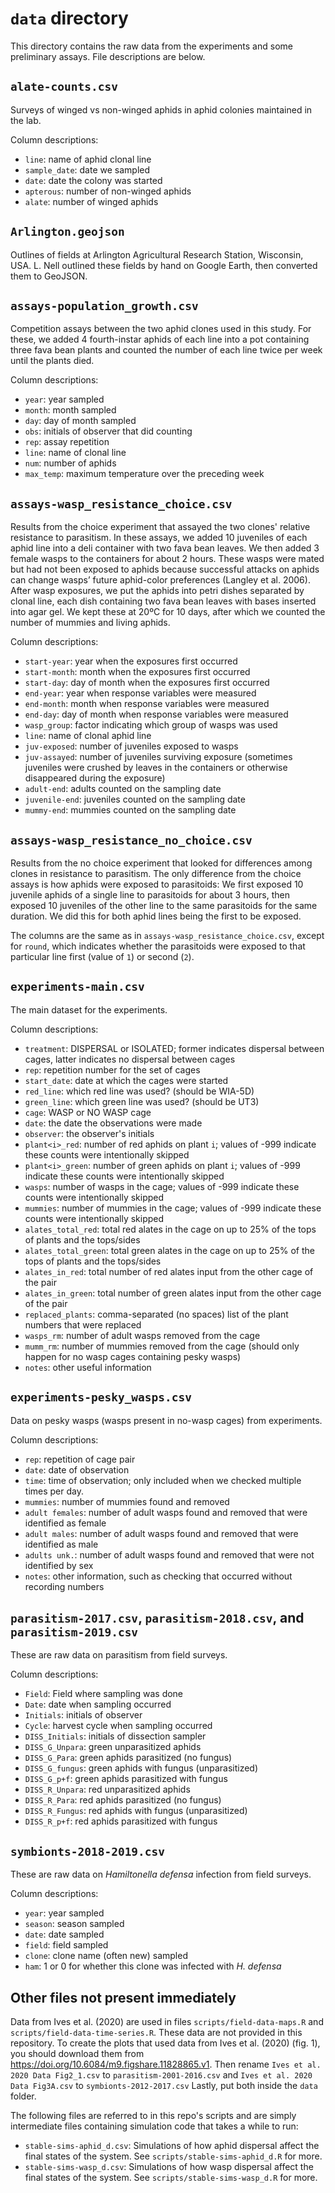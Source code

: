 # `data` directory

This directory contains the raw data from the experiments and some preliminary
assays. File descriptions are below.


## `alate-counts.csv`

Surveys of winged vs non-winged aphids in aphid colonies maintained in
the lab.

Column descriptions:

* `line`: name of aphid clonal line
* `sample_date`: date we sampled
* `date`: date the colony was started
* `apterous`: number of non-winged aphids
* `alate`: number of winged aphids



## `Arlington.geojson`

Outlines of fields at Arlington Agricultural Research Station,
Wisconsin, USA. L. Nell outlined these fields by hand on Google Earth,
then converted them to GeoJSON.


## `assays-population_growth.csv`

Competition assays between the two aphid clones used in this study.
For these, we added 4 fourth-instar aphids of each line
into a pot containing three fava bean plants and counted the number of
each line twice per week until the plants died. 

Column descriptions:

* `year`: year sampled
* `month`: month sampled
* `day`: day of month sampled
* `obs`: initials of observer that did counting
* `rep`: assay repetition
* `line`: name of clonal line
* `num`: number of aphids
* `max_temp`: maximum temperature over the preceding week



## `assays-wasp_resistance_choice.csv`

Results from the choice experiment that assayed the two clones' relative
resistance to parasitism.
In these assays, we added 10 juveniles
of each aphid line into a deli container with two fava bean leaves.
We then added 3 female wasps to the containers for about 2 hours.
These wasps were mated but had not been exposed to aphids because
successful attacks on aphids can change wasps’ future aphid-color
preferences (Langley et al. 2006).
After wasp exposures, we put the aphids into petri dishes separated by
clonal line, each dish containing two fava bean leaves with bases
inserted into agar gel.
We kept these at 20ºC for 10 days, after which we counted the number
of mummies and living aphids.

Column descriptions:

* `start-year`: year when the exposures first occurred
* `start-month`: month when the exposures first occurred
* `start-day`: day of month when the exposures first occurred
* `end-year`: year when response variables were measured
* `end-month`: month when response variables were measured
* `end-day`: day of month when response variables were measured
* `wasp_group`: factor indicating which group of wasps was used
* `line`: name of clonal aphid line
* `juv-exposed`: number of juveniles exposed to wasps
* `juv-assayed`: number of juveniles surviving exposure (sometimes juveniles 
  were crushed by leaves in the containers or otherwise disappeared during 
  the exposure)
* `adult-end`: adults counted on the sampling date
* `juvenile-end`: juveniles counted on the sampling date
* `mummy-end`: mummies counted on the sampling date


## `assays-wasp_resistance_no_choice.csv`

Results from the no choice experiment that looked for differences among clones
in resistance to parasitism.
The only difference from the choice assays is how aphids were exposed to 
parasitoids:
We first exposed 10 juvenile aphids of a single line to parasitoids for about 3
hours, then exposed 10 juveniles of the other line to the same parasitoids for
the same duration. We did this for both aphid lines being the first to
be exposed.

The columns are the same as in `assays-wasp_resistance_choice.csv`, 
except for `round`, which indicates whether the parasitoids were exposed
to that particular line first (value of `1`) or second (`2`).



## `experiments-main.csv`

The main dataset for the experiments.

Column descriptions:

* `treatment`: DISPERSAL or ISOLATED; former indicates dispersal between cages, 
  latter indicates no dispersal between cages
* `rep`: repetition number for the set of cages
* `start_date`: date at which the cages were started
* `red_line`: which red line was used? (should be WIA-5D)
* `green_line`: which green line was used? (should be UT3)
* `cage`: WASP or NO WASP cage
* `date`: the date the observations were made
* `observer`: the observer's initials
* `plant<i>_red`: number of red aphids on plant `i`; values of -999 
  indicate these counts were intentionally skipped
* `plant<i>_green`: number of green aphids on plant `i`; values of -999 
  indicate these counts were intentionally skipped
* `wasps`: number of wasps in the cage; values of -999 indicate these counts 
  were intentionally skipped
* `mummies`: number of mummies in the cage; values of -999 indicate these
  counts were intentionally skipped
* `alates_total_red`: total red alates in the cage on up to 25% of the 
  tops of plants and the tops/sides
* `alates_total_green`: total green alates in the cage on up to 25% of the 
  tops of plants and the tops/sides
* `alates_in_red`: total number of red alates input from the other 
  cage of the pair
* `alates_in_green`: total number of green alates input from the other 
  cage of the pair
* `replaced_plants`: comma-separated (no spaces) list of the plant numbers
  that were replaced
* `wasps_rm`: number of adult wasps removed from the cage
* `mumm_rm`: number of mummies removed from the cage (should only happen for
  no wasp cages containing pesky wasps)
* `notes`: other useful information


## `experiments-pesky_wasps.csv`


Data on pesky wasps (wasps present in no-wasp cages) from experiments.

Column descriptions:

* `rep`: repetition of cage pair
* `date`: date of observation
* `time`: time of observation; only included when we checked multiple times per
  day.
* `mummies`: number of mummies found and removed
* `adult females`: number of adult wasps found and removed that were 
  identified as female
* `adult males`: number of adult wasps found and removed that were 
  identified as male
* `adults unk.`: number of adult wasps found and removed that were not 
  identified by sex
* `notes`: other information, such as checking that occurred without recording
  numbers



## `parasitism-2017.csv`, `parasitism-2018.csv`, and `parasitism-2019.csv`

These are raw data on parasitism from field surveys.

Column descriptions:

* `Field`: Field where sampling was done
* `Date`: date when sampling occurred
* `Initials`: initials of observer
* `Cycle`: harvest cycle when sampling occurred
* `DISS_Initials`: initials of dissection sampler
* `DISS_G_Unpara`: green unparasitized aphids
* `DISS_G_Para`: green aphids parasitized (no fungus)
* `DISS_G_fungus`: green aphids with fungus (unparasitized)
* `DISS_G_p+f`:  green aphids parasitized with fungus
* `DISS_R_Unpara`: red unparasitized aphids
* `DISS_R_Para`: red aphids parasitized (no fungus)
* `DISS_R_Fungus`: red aphids with fungus (unparasitized)
* `DISS_R_p+f`: red aphids parasitized with fungus


## `symbionts-2018-2019.csv`

These are raw data on *Hamiltonella defensa* infection from field surveys.

Column descriptions:

* `year`: year sampled
* `season`: season sampled
* `date`: date sampled
* `field`: field sampled
* `clone`: clone name (often new) sampled
* `ham`: 1 or 0 for whether this clone was infected with *H. defensa*


## Other files not present immediately


Data from Ives et al. (2020) are used in files `scripts/field-data-maps.R` and
`scripts/field-data-time-series.R`.
These data are not provided in this repository.
To create the plots that used data from Ives et al. (2020) (fig. 1),
you should download them from <https://doi.org/10.6084/m9.figshare.11828865.v1>.
Then rename
`Ives et al. 2020 Data Fig2_1.csv` to `parasitism-2001-2016.csv`
and
`Ives et al. 2020 Data Fig3A.csv` to `symbionts-2012-2017.csv`
Lastly, put both inside the `data` folder.


The following files are referred to in this repo's scripts and are simply 
intermediate files containing simulation code that takes a while to run:

* `stable-sims-aphid_d.csv`: Simulations of how aphid dispersal affect the
  final states of the system. See `scripts/stable-sims-aphid_d.R` for more.
* `stable-sims-wasp_d.csv`: Simulations of how wasp dispersal affect the
  final states of the system. See `scripts/stable-sims-wasp_d.R` for more.


